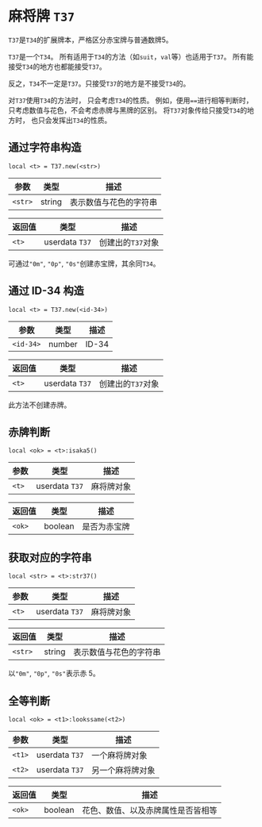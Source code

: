 # 麻将牌 `T37`

`T37`是`T34`的扩展牌本，严格区分赤宝牌与普通数牌5。

`T37`是一个`T34`。
所有适用于`T34`的方法（如`suit`，`val`等）也适用于`T37`。
所有能接受`T34`的地方也都能接受`T37`。

反之，`T34`不一定是`T37`。只接受`T37`的地方是不接受`T34`的。

<aside class="warning">
对<code>T37</code>使用<code>T34</code>的方法时，
只会考虑<code>T34</code>的性质。
例如，便用<code>==</code>进行相等判断时，
只考虑数值与花色，不会考虑赤牌与黑牌的区别。
将<code>T37</code>对象传给只接受<code>T34</code>的地方时，
也只会发挥出<code>T34</code>的性质。
</aside>

## 通过字符串构造

`local <t> = T37.new(<str>)`

参数 | 类型 | 描述
---- | ---- | ----
`<str>` | string | 表示数值与花色的字符串

返回值 | 类型 | 描述
------ | ---- | ----
`<t>`  | userdata `T37` | 创建出的`T37`对象

可通过`"0m"`, `"0p"`, `"0s"`创建赤宝牌，其余同`T34`。

## 通过 ID-34 构造

`local <t> = T37.new(<id-34>)`

参数 | 类型 | 描述
---- | ---- | ----
`<id-34>` | number | ID-34

返回值 | 类型 | 描述
------ | ---- | ----
`<t>`  | userdata `T37` | 创建出的`T37`对象

此方法不创建赤牌。

## 赤牌判断

`local <ok> = <t>:isaka5()`

参数 | 类型 | 描述
---- | ---- | ----
`<t>`  | userdata `T37` | 麻将牌对象

返回值 | 类型 | 描述
------ | ---- | ----
`<ok>` | boolean | 是否为赤宝牌

## 获取对应的字符串

`local <str> = <t>:str37()`

参数 | 类型 | 描述
---- | ---- | ----
`<t>`  | userdata `T37` | 麻将牌对象

返回值 | 类型 | 描述
------ | ---- | ----
`<str>` | string | 表示数值与花色的字符串

以`"0m"`, `"0p"`, `"0s"`表示赤 5。

## 全等判断

`local <ok> = <t1>:lookssame(<t2>)`

参数 | 类型 | 描述
---- | ---- | ----
`<t1>`  | userdata `T37` | 一个麻将牌对象
`<t2>`  | userdata `T37` | 另一个麻将牌对象

返回值 | 类型 | 描述
------ | ---- | ----
`<ok>` | boolean | 花色、数值、以及赤牌属性是否皆相等

